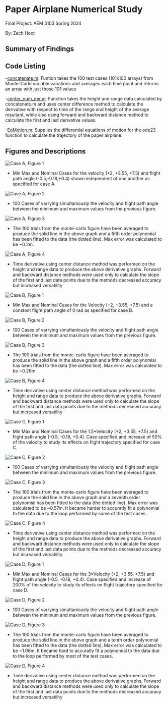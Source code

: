 # Paper Airplane Numerical Study
Final Project: AEM 3103 Spring 2024

By: Zach Hoot

## Summary of Findings

## Code Listing

-[concatenate.m](https://github.com/ZachHoot/AEM3103_Final_Project/blob/master/concatenate.m): Funtion takes the 100 test cases (101x100 arrays) from Monte-Carlo variable variations and averages each time point and returns an array with just those 101 values

-[center_num_der.m](https://github.com/ZachHoot/AEM3103_Final_Project/blob/master/center_num_der.m): Function takes the height and range data calculated by concatenate.m and uses center difference method to calculate the derivative with respect to time of the range and height of the average resultant, while also using forward and backward distance method to calculate the first and last derivative values.

-[EqMotion.m](https://github.com/ZachHoot/AEM3103_Final_Project/blob/master/EqMotion.m): Supplies the differential equations of motion for the ode23 function to calculate the trajectory of the paper airplane.

## Figures and Descriptions


![Case A, Figure 1](https://github.com/ZachHoot/AEM3103_Final_Project/blob/master/Figures/CaseA_Min_Max.svg)
  - Min Max and Nominal Cases for the velocity (+2, +3.55, +7.5) and flight path angle (-0.5,-0.18,+0.4) shown independent of one another as specified for case A.
    
![Case A, Figure 2](https://github.com/ZachHoot/AEM3103_Final_Project/blob/master/Figures/CaseA_Monte_Carlo.svg)
  - 100 Cases of varrying simultaniously the velocity and flight path angle between the minimum and maximum values from the previous figure.
    
![Case A, Figure 3](https://github.com/ZachHoot/AEM3103_Final_Project/blob/master/Figures/CaseA_Concatenation_and_Polyfit.svg)
  - The 100 trials from the monte-carlo figure have been averaged to produce the solid line in the above graph and a fifth order polynomial has been fitted to the data (the dotted line). Max error was calculated to be ~0.2m.
    
![Case A, Figure 4](https://github.com/ZachHoot/AEM3103_Final_Project/blob/master/Figures/CaseA_Time_Derivatives.svg)
   - Time derivative using center distance method was performed on the height and range data to produce the above derivative graphs. Forward and backward distance methods were used only to calculate the slope of the first and last data points due to the methods decreased accuracy but increased versatility
     
![Case B, Figure 1](https://github.com/ZachHoot/AEM3103_Final_Project/blob/master/Figures/CaseB_Min_Max.svg)
  - Min Max and Nominal Cases for the Velocity (+2, +3.55, +7.5) and a constant flight path angle of 0 rad as specified for case B.
    
![Case B, Figure 2](https://github.com/ZachHoot/AEM3103_Final_Project/blob/master/Figures/CaseB_Monte_Carlo.svg)
  - 100 Cases of varrying simultaniously the velocity and flight path angle between the minimum and maximum values from the previous figure.
    
![Case B, Figure 3](https://github.com/ZachHoot/AEM3103_Final_Project/blob/master/Figures/CaseB_Concatenation_and_Polyfit.svg)
  - The 100 trials from the monte-carlo figure have been averaged to produce the solid line in the above graph and a fifth order polynomial has been fitted to the data (the dotted line). Max error was calculated to be ~0.26m.
    
![Case B, Figure 4](https://github.com/ZachHoot/AEM3103_Final_Project/blob/master/Figures/CaseB_Time_Derivatives.svg)
   - Time derivative using center distance method was performed on the height and range data to produce the above derivative graphs. Forward and backward distance methods were used only to calculate the slope of the first and last data points due to the methods decreased accuracy but increased versatility
     
![Case C, Figure 1](https://github.com/ZachHoot/AEM3103_Final_Project/blob/master/Figures/CaseC_Min_Max.svg)
  - Min Max and Nominal Cases for the 1.5*Velocity (+2, +3.55, +7.5) and flight path angle (-0.5, -0.18, +0.4). Case specified and increase of 50% of the velocity to study its effects on flight trajectory specified for case C.
    
![Case C, Figure 2](https://github.com/ZachHoot/AEM3103_Final_Project/blob/master/Figures/CaseC_Monte_Carlo.svg)
  - 100 Cases of varrying simultaniously the velocity and flight path angle between the minimum and maximum values from the previous figure.
    
![Case C, Figure 3](https://github.com/ZachHoot/AEM3103_Final_Project/blob/master/Figures/CaseC_Concatenation_and_Polyfit.svg)
  - The 100 trials from the monte-carlo figure have been averaged to produce the solid line in the above graph and a seventh order polynomial has been fitted to the data (the dotted line). Max error was calculated to be ~0.57m. It became harder to accuratly fit a polynomial to the data due to the loop performed by some of the test cases.
    
![Case C, Figure 4](https://github.com/ZachHoot/AEM3103_Final_Project/blob/master/Figures/CaseC_Time_Derivatives.svg)
   - Time derivative using center distance method was performed on the height and range data to produce the above derivative graphs. Forward and backward distance methods were used only to calculate the slope of the first and last data points due to the methods decreased accuracy but increased versatility
     
![Case D, Figure 1](https://github.com/ZachHoot/AEM3103_Final_Project/blob/master/Figures/CaseD_Min_Max.svg)
  - Min Max and Nominal Cases for the 3*Velocity (+2, +3.55, +7.5) and flight path angle (-0.5, -0.18, +0.4). Case specified and increase of 200% of the velocity to study its effects on flight trajectory specified for case D.
    
![Case D, Figure 2](https://github.com/ZachHoot/AEM3103_Final_Project/blob/master/Figures/CaseD_Monte_Carlo.svg)
  - 100 Cases of varrying simultaniously the velocity and flight path angle between the minimum and maximum values from the previous figure.
    
![Case D, Figure 3](https://github.com/ZachHoot/AEM3103_Final_Project/blob/master/Figures/CaseD_Concatenation_and_Polyfit.svg)
  - The 100 trials from the monte-carlo figure have been averaged to produce the solid line in the above graph and a tenth order polynomial has been fitted to the data (the dotted line). Max error was calculated to be ~1.06m. It became hard to accuratly fit a polynomial to the data due to the loop performed by most of the test cases.
    
![Case D, Figure 4](https://github.com/ZachHoot/AEM3103_Final_Project/blob/master/Figures/CaseD_Time_Derivatives.svg)
   - Time derivative using center distance method was performed on the height and range data to produce the above derivative graphs. Forward and backward distance methods were used only to calculate the slope of the first and last data points due to the methods decreased accuracy but increased versatility

